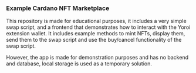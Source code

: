 ### Example Cardano NFT Marketplace

This repository is made for educational purposes, it includes a very simple swap script, and a frontend that demonstrates how to interact with the Yoroi extension wallet. It includes example methods to mint NFTs, display them, send them to the swap script and use the buy/cancel functionality of the swap script.

However, the app is made for demonstration purposes and has no backend and database, local storage is used as a temporary solution.